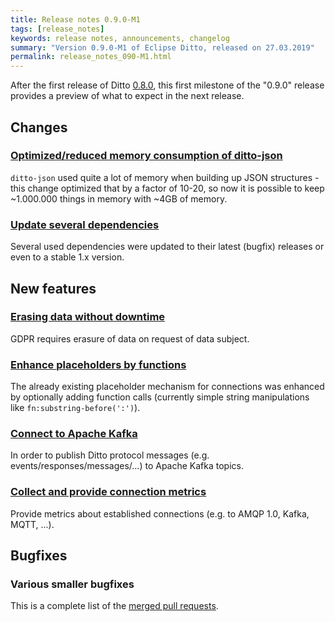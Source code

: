 ```yaml
---
title: Release notes 0.9.0-M1
tags: [release_notes]
keywords: release notes, announcements, changelog
summary: "Version 0.9.0-M1 of Eclipse Ditto, released on 27.03.2019"
permalink: release_notes_090-M1.html
---
```


After the first release of Ditto [0.8.0](release_notes_080.html), this first milestone of the "0.9.0" release provides
a preview of what to expect in the next release.


## Changes

### [Optimized/reduced memory consumption of ditto-json](https://github.com/eclipse/ditto/pull/304)

`ditto-json` used quite a lot of memory when building up JSON structures - this change optimized that by a factor of 
10-20, so now it is possible to keep ~1.000.000 things in memory with ~4GB of memory.

### [Update several dependencies](https://github.com/eclipse/ditto/issues/300)

Several used dependencies were updated to their latest (bugfix) releases or even to a stable 1.x version.


## New features

### [Erasing data without downtime](https://github.com/eclipse/ditto/issues/234)

GDPR requires erasure of data on request of data subject.

### [Enhance placeholders by functions](https://github.com/eclipse/ditto/issues/337)

The already existing placeholder mechanism for connections was enhanced by optionally adding function calls (currently 
simple string manipulations like `fn:substring-before(':')`).

### [Connect to Apache Kafka](https://github.com/eclipse/ditto/issues/224)

In order to publish Ditto protocol messages (e.g. events/responses/messages/...) to Apache Kafka topics.

### [Collect and provide connection metrics](https://github.com/eclipse/ditto/issues/317)

Provide metrics about established connections (e.g. to AMQP 1.0, Kafka, MQTT, ...).


## Bugfixes

### Various smaller bugfixes

This is a complete list of the 
[merged pull requests](https://github.com/eclipse/ditto/pulls?q=is%3Apr+milestone%3A0.9.0-M1+).

